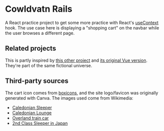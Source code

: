 # Cowldvatn Rails

A React practice project to get some more practice with React's [useContext](https://react.dev/reference/react/useContext) hook. The use case here is displaying a "shopping cart" on the navbar while the user browses a different page.

## Related projects

This is partly inspired by [this other project](https://aceade.github.io/sydfjords-react/) and [its original Vue version](https://aceade.github.io/sydfjords/). They're part of the same fictional universe.

## Third-party sources

The cart icon comes from [boxicons](https://boxicons.com), and the site logo/favicon was originally generated with Canva. The images used come from Wikimedia:

- [Caledonian Sleeper](https://upload.wikimedia.org/wikipedia/commons/thumb/6/6a/Caledonian_Sleeper_Mk5_accessible_room.jpg/1024px-Caledonian_Sleeper_Mk5_accessible_room.jpg)
- [Caledonian Lounge](https://commons.wikimedia.org/wiki/File:Caledonian_Sleeper_Lounge_car.jpg)
- [Overland train car](https://upload.wikimedia.org/wikipedia/commons/thumb/2/2b/The_Overland_train_--_cafe_car_interior%2C_June_2009.jpg/1280px-The_Overland_train_--_cafe_car_interior%2C_June_2009.jpg)
- [2nd Class Sleeper in Japan](https://commons.wikimedia.org/wiki/File:14-series_sleeper_train_in_Japan(2nd_class).jpg)
